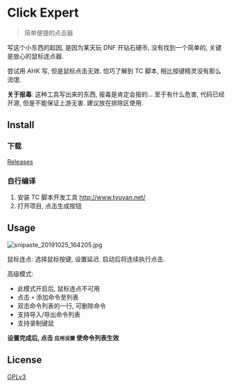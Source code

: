 # Click Expert

> 简单便捷的点击器

写这个小东西的起因, 是因为某天玩 DNF 开钻石硬币, 没有找到一个简单的, 关键是放心的鼠标连点器. 

尝试用 AHK 写, 但是鼠标点击无效. 恰巧了解到 TC 脚本, 相比按键精灵没有那么流氓.

**关于报毒**: 这种工具写出来的东西, 报毒是肯定会报的... 至于有什么危害, 代码已经开源, 但是不能保证上游无害. 建议放在排除区使用.



## Install

### 下载

[Releases](https://github.com/goclon/ClickExpert/releases/latest)



### 自行编译

1. 安装 TC 脚本开发工具  http://www.tyuyan.net/ 
2. 打开项目, 点击生成按钮




## Usage

![snipaste_20191025_164205.jpg](https://i.loli.net/2019/10/25/djuveQit4kArWzq.jpg)

鼠标连点: 选择鼠标按键, 设置延迟. 启动后将连续执行点击.

高级模式: 

- 此模式开启后, 鼠标连点不可用
- 点击 `+` 添加命令至列表
- 双击命令列表的一行, 可删除命令
- 支持导入/导出命令列表
- 支持录制键鼠



 **设置完成后, 点击 `应用设置` 使命令列表生效**



## License

[GPLv3](https://www.gnu.org/licenses/gpl-3.0.html)

